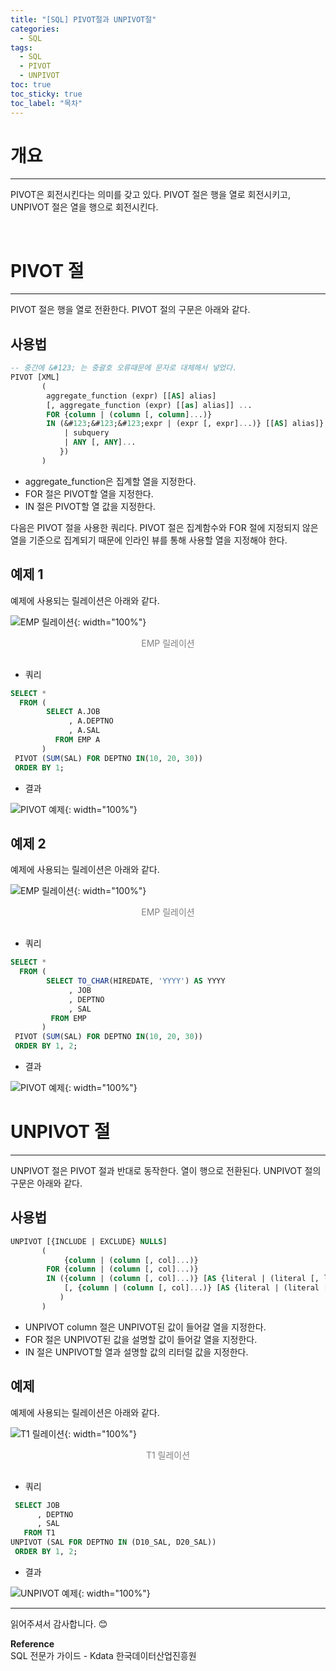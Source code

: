 ```yaml
---
title: "[SQL] PIVOT절과 UNPIVOT절"
categories:
  - SQL
tags:
  - SQL
  - PIVOT
  - UNPIVOT 
toc: true
toc_sticky: true
toc_label: "목차"
---
```


# 개요
---
PIVOT은 회전시킨다는 의미를 갖고 있다. PIVOT 절은 행을 열로 회전시키고, UNPIVOT 절은 열을 행으로 회전시킨다.

<br>

# PIVOT 절
---
PIVOT 절은 행을 열로 전환한다. PIVOT 절의 구문은 아래와 같다.

## 사용법

```sql
-- 중간에 &#123; 는 중괄호 오류때문에 문자로 대체해서 넣었다.
PIVOT [XML]
       (
        aggregate_function (expr) [[AS] alias]
        [, aggregate_function (expr) [[as] alias]] ...
        FOR {column | (column [, column]...)}
        IN (&#123;&#123;&#123;expr | (expr [, expr]...)} [[AS] alias]} ...
            | subquery
            | ANY [, ANY]...
           })
       )
```

- aggregate_function은 집계할 열을 지정한다.
- FOR 절은 PIVOT할 열을 지정한다.
- IN 절은 PIVOT할 열 값을 지정한다.

다음은 PIVOT 절을 사용한 쿼리다. PIVOT 절은 집계함수와 FOR 절에 지정되지 않은 열을 기준으로 집계되기 때문에 인라인 뷰를 통해 사용할 열을 지정해야 한다.

## 예제 1
예제에 사용되는 릴레이션은 아래와 같다.

![EMP 릴레이션](/blog/assets/img/posts/20221017/emp-relation.png "EMP 릴레이션"){: width="100%"}
<div style="color: gray; text-align: center; margin-bottom: 30px;">EMP 릴레이션</div>

- 쿼리
  
```sql
SELECT *
  FROM (
        SELECT A.JOB
             , A.DEPTNO
             , A.SAL
          FROM EMP A
       )
 PIVOT (SUM(SAL) FOR DEPTNO IN(10, 20, 30))
 ORDER BY 1;
```

- 결과

![PIVOT 예제](/blog/assets/img/posts/20221031/query-example3.png "PIVOT 예제"){: width="100%"}

## 예제 2
예제에 사용되는 릴레이션은 아래와 같다.

![EMP 릴레이션](/blog/assets/img/posts/20221017/emp-relation.png "EMP 릴레이션"){: width="100%"}
<div style="color: gray; text-align: center; margin-bottom: 30px;">EMP 릴레이션</div>

- 쿼리
  
```sql
SELECT *
  FROM (
        SELECT TO_CHAR(HIREDATE, 'YYYY') AS YYYY
             , JOB
             , DEPTNO
             , SAL 
         FROM EMP
       )
 PIVOT (SUM(SAL) FOR DEPTNO IN(10, 20, 30))
 ORDER BY 1, 2;
```

- 결과

![PIVOT 예제](/blog/assets/img/posts/20221031/query-example4.png "PIVOT 예제"){: width="100%"}

# UNPIVOT 절
---
UNPIVOT 절은 PIVOT 절과 반대로 동작한다. 열이 행으로 전환된다. UNPIVOT 절의 구문은 아래와 같다.

## 사용법
```sql
UNPIVOT [{INCLUDE | EXCLUDE} NULLS]
       (
            {column | (column [, col]...)}
        FOR {column | (column [, col]...)}
        IN ({column | (column [, col]...)} [AS {literal | (literal [, literal]...)}]
            [, {column | (column [, col]...)} [AS {literal | (literal [, literal]...)}]]...
           )
       )
```

- UNPIVOT column 절은 UNPIVOT된 값이 들어갈 열을 지정한다.
- FOR 절은 UNPIVOT된 값을 설명할 값이 들어갈 열을 지정한다.
- IN 절은 UNPIVOT할 열과 설명할 값의 리터럴 값을 지정한다.

## 예제
예제에 사용되는 릴레이션은 아래와 같다.

![T1 릴레이션](/blog/assets/img/posts/20221031/t1-relation.png "T1 릴레이션"){: width="100%"}
<div style="color: gray; text-align: center; margin-bottom: 30px;">T1 릴레이션</div>

- 쿼리
  
```sql
 SELECT JOB
      , DEPTNO
      , SAL
   FROM T1
UNPIVOT (SAL FOR DEPTNO IN (D10_SAL, D20_SAL))
 ORDER BY 1, 2;
```

- 결과

![UNPIVOT 예제](/blog/assets/img/posts/20221031/query-example5.png "UNPIVOT 예제"){: width="100%"}

---

읽어주셔서 감사합니다. 😊 

__Reference__  
SQL 전문가 가이드 - Kdata 한국데이터산업진흥원  